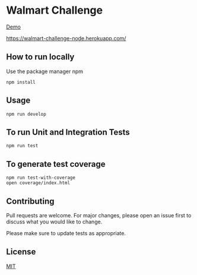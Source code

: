 # Walmart Challenge

[Demo](https://walmart-challenge-node.herokuapp.com/)

https://walmart-challenge-node.herokuapp.com/

## How to run locally

Use the package manager npm

```
npm install
```

## Usage

```
npm run develop
```

## To run Unit and Integration Tests

```
npm run test
```

## To generate test coverage
```
npm run test-with-coverage
open coverage/index.html
```

## Contributing
Pull requests are welcome. For major changes, please open an issue first to discuss what you would like to change.

Please make sure to update tests as appropriate.

## License
[MIT](https://choosealicense.com/licenses/mit/)